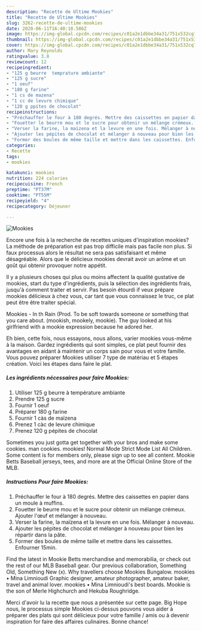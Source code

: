 ```yaml
---
description: "Recette de Ultime Mookies"
title: "Recette de Ultime Mookies"
slug: 3262-recette-de-ultime-mookies
date: 2020-06-11T16:40:18.586Z
image: https://img-global.cpcdn.com/recipes/c01a2e1dbbe34a31/751x532cq70/mookies-photo-principale-de-la-recette.jpg
thumbnail: https://img-global.cpcdn.com/recipes/c01a2e1dbbe34a31/751x532cq70/mookies-photo-principale-de-la-recette.jpg
cover: https://img-global.cpcdn.com/recipes/c01a2e1dbbe34a31/751x532cq70/mookies-photo-principale-de-la-recette.jpg
author: Mary Reynolds
ratingvalue: 3.8
reviewcount: 12
recipeingredient:
- "125 g beurre  temprature ambiante"
- "125 g sucre"
- "1 oeuf"
- "180 g farine"
- "1 cs de mazena"
- "1 cc de levure chimique"
- "120 g ppites de chocolat"
recipeinstructions:
- "Préchauffer le four à 180 degrés. Mettre des caissettes en papier dans un moule à muffins."
- "Fouetter le beurre mou et le sucre pour obtenir un mélange crémeux. Ajouter l&#39;œuf et mélanger à nouveau."
- "Verser la farine, la maïzena et la levure en une fois. Mélanger à nouveau."
- "Ajouter les pépites de chocolat et mélanger à nouveau pour bien les répartir dans la pâte."
- "Former des boules de même taille et mettre dans les caissettes. Enfourner 15min."
categories:
- Recette
tags:
- mookies

katakunci: mookies 
nutrition: 224 calories
recipecuisine: French
preptime: "PT37M"
cooktime: "PT55M"
recipeyield: "4"
recipecategory: Déjeuner

---
```



![Mookies](https://img-global.cpcdn.com/recipes/c01a2e1dbbe34a31/751x532cq70/mookies-photo-principale-de-la-recette.jpg)

Encore une fois à la recherche de recettes uniques d'inspiration mookies? La méthode de préparation est pas trop difficile mais pas facile non plus. Si faux processus alors le résultat ne sera pas satisfaisant et même désagréable. Alors que le délicieux mookies devrait avoir un arôme et un goût qui obtenir provoquer notre appétit.

Il y a plusieurs choses qui plus ou moins affectent la qualité gustative de mookies, start du type d'ingrédients, puis la sélection des ingrédients frais, jusqu'à comment traiter et servir. Pas besoin étourdi if veux prépare mookies délicieux à chez vous, car tant que vous connaissez le truc, ce plat peut être être traiter spécial.

Mookies - In th Rain (Prod. To be soft towards someone or something that you care about. (mookish, mookely, mookie). The guy looked at his girlfriend with a mookie expression because he adored her.


Eh bien, cette fois, nous essayons, nous allons, varier mookies vous-même à la maison. Gardez ingrédients qui sont simples, ce plat peut fournir des avantages en aidant à maintenir un corps sain pour vous et votre famille. Vous pouvez préparer Mookies utiliser 7 type de matériau et 5 étapes création. Voici les étapes dans faire le plat.

<!--inarticleads1-->

##### Les ingrédients nécessaires pour faire Mookies:

1. Utiliser 125 g beurre à température ambiante
1. Prendre 125 g sucre
1. Fournir 1 oeuf
1. Préparer 180 g farine
1. Fournir 1 càs de maïzena
1. Prenez 1 càc de levure chimique
1. Prenez 120 g pépites de chocolat


Sometimes you just gotta get together with your bros and make some cookies. man cookies. mookies! Normal Mode Strict Mode List All Children. Some content is for members only, please sign up to see all content. Mookie Betts Baseball jerseys, tees, and more are at the Official Online Store of the MLB. 

<!--inarticleads2-->

##### Instructions Pour faire Mookies:

1. Préchauffer le four à 180 degrés. Mettre des caissettes en papier dans un moule à muffins.
1. Fouetter le beurre mou et le sucre pour obtenir un mélange crémeux. Ajouter l&#39;œuf et mélanger à nouveau.
1. Verser la farine, la maïzena et la levure en une fois. Mélanger à nouveau.
1. Ajouter les pépites de chocolat et mélanger à nouveau pour bien les répartir dans la pâte.
1. Former des boules de même taille et mettre dans les caissettes. Enfourner 15min.


Find the latest in Mookie Betts merchandise and memorabilia, or check out the rest of our MLB Baseball gear. Our previous collaboration, Something Old, Something New (x). Why travellers choose Mookies Bungalow. mookies • Mina Limnioudi Graphic designer, amateur photographer, amateur baker, travel and animal lover. mookies • Mina Limnioudi&#39;s best boards. Mookie is the son of Merle Highchurch and Hekuba Roughridge. 


Merci d'avoir lu la recette que nous a présentée sur cette page. Big Hope nous, le processus simple Mookies ci-dessus pouvons vous aider à préparer des plats qui sont délicieux pour votre famille / amis ou à devenir inspiration for faire des affaires culinaires. Bonne chance!
